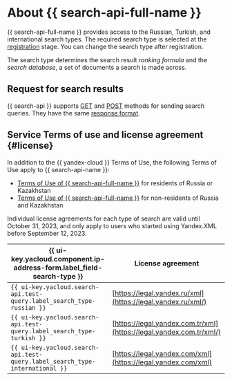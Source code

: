# About {{ search-api-full-name }}

{{ search-api-full-name }} provides access to the Russian, Turkish, and international search types. The required search type is selected at the [registration](../operations/registration.md) stage. You can change the search type after registration.

The search type determines the search result _ranking formula_ and the _search database_, a set of documents a search is made across.

## Request for search results

{{ search-api }} supports [GET](get-request.md) and [POST](post-request.md) methods for sending search queries. They have the same [response format](response.md).

## Service Terms of use and license agreement {#license}

In addition to the {{ yandex-cloud }} Terms of Use, the following Terms of Use apply to {{ search-api-name }}:

* [Terms of Use of {{ search-api-full-name }}](https://yandex.ru/legal/cloud_terms_search_api) for residents of Russia or Kazakhstan
* [Terms of Use of {{ search-api-full-name }}](https://yandex.com/legal/cloud_terms_search_api) for non-residents of Russia and Kazakhstan

Individual license agreements for each type of search are valid until October 31, 2023, and only apply to users who started using Yandex.XML before September 12, 2023.

| {{ ui-key.yacloud.component.ip-address-form.label_field-search-type }} | License agreement |
|---|---|
| `{{ ui-key.yacloud.search-api.test-query.label_search_type-russian }}` | [https://legal.yandex.ru/xml](https://legal.yandex.ru/xml/) |
| `{{ ui-key.yacloud.search-api.test-query.label_search_type-turkish }}` | [https://legal.yandex.com.tr/xml](https://legal.yandex.com.tr/xml/) |
| `{{ ui-key.yacloud.search-api.test-query.label_search_type-international }}` | [https://legal.yandex.com/xml](https://legal.yandex.com/xml) |